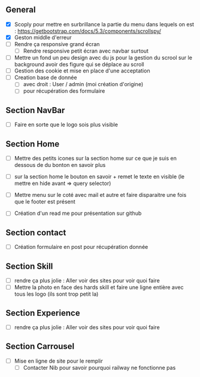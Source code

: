 ## General

- [X] Scoply pour mettre en surbrillance la partie du menu dans lequels on est : https://getbootstrap.com/docs/5.3/components/scrollspy/
- [X] Geston middle d'erreur
- [ ] Rendre ça responsive grand écran 
  - [ ] Rendre responsive petit écran avec navbar surtout 
- [ ] Mettre un fond un peu design avec du js pour la gestion du scrool sur le background avoir des figure qui se déplace au scroll
- [ ] Gestion des cookie et mise en place d'une acceptation 
- [ ] Creation base de donnée 
  - [ ] avec droit : User / admin (moi création d'origine)
  - [ ] pour récupération des formulaire  

## Section NavBar
- [ ] Faire en sorte que le logo sois plus visible

## Section Home
- [ ] Mettre des petits icones sur la section home sur ce que je suis en dessous de du bonton en savoir plus 
- [ ] sur la section home le bouton en savoir + remet le texte en visible (le mettre en hide avant => query selector)

- [ ] Mettre menu sur le coté avec mail et autre et faire disparaitre une fois que le footer est présent 
- [ ] Création d'un read me pour présentation sur github 


## Section contact
- [ ] Création formulaire en post pour récupération donnée 

## Section Skill 
- [ ] rendre ça plus jolie : Aller voir des sites pour voir quoi faire 
- [ ] Mettre la photo en face des hards skill et faire une ligne entière avec tous les logo (ils sont trop petit la)

## Section Experience 
- [ ] rendre ça plus jolie : Aller voir des sites pour voir quoi faire 

## Section Carrousel 
- [ ] Mise en ligne de site pour le remplir 
  - [ ] Contacter Nib pour savoir pourquoi railway ne fonctionne pas